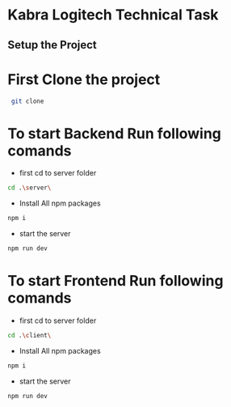 # Kabra Logitech Technical Task

## Setup the Project
# First Clone the project 
```bash
 git clone
```
# To start Backend Run following comands

* first cd to server folder
```bash
cd .\server\
```

* Install All npm packages
```bash
npm i
```

* start the server
```bash
npm run dev
```

# To start Frontend Run following comands
* first cd to server folder
```bash
cd .\client\
```

* Install All npm packages
```bash
npm i
```

* start the server
```bash
npm run dev
```